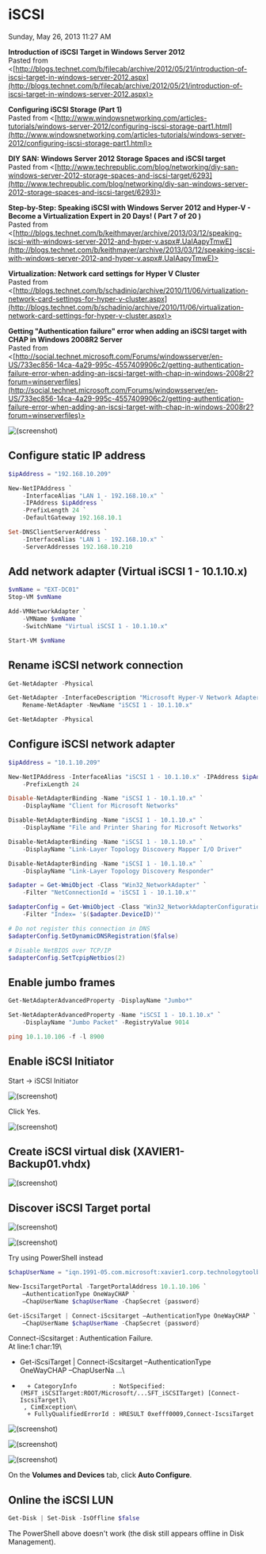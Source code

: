 ﻿# iSCSI

Sunday, May 26, 2013
11:27 AM

**Introduction of iSCSI Target in Windows Server 2012**\
Pasted from <[http://blogs.technet.com/b/filecab/archive/2012/05/21/introduction-of-iscsi-target-in-windows-server-2012.aspx](http://blogs.technet.com/b/filecab/archive/2012/05/21/introduction-of-iscsi-target-in-windows-server-2012.aspx)>

**Configuring iSCSI Storage (Part 1)**\
Pasted from <[http://www.windowsnetworking.com/articles-tutorials/windows-server-2012/configuring-iscsi-storage-part1.html](http://www.windowsnetworking.com/articles-tutorials/windows-server-2012/configuring-iscsi-storage-part1.html)>

**DIY SAN: Windows Server 2012 Storage Spaces and iSCSI target**\
Pasted from <[http://www.techrepublic.com/blog/networking/diy-san-windows-server-2012-storage-spaces-and-iscsi-target/6293](http://www.techrepublic.com/blog/networking/diy-san-windows-server-2012-storage-spaces-and-iscsi-target/6293)>

**Step-by-Step: Speaking iSCSI with Windows Server 2012 and Hyper-V - Become a Virtualization Expert in 20 Days! ( Part 7 of 20 )**\
Pasted from <[http://blogs.technet.com/b/keithmayer/archive/2013/03/12/speaking-iscsi-with-windows-server-2012-and-hyper-v.aspx#.UaIAapyTmwE](http://blogs.technet.com/b/keithmayer/archive/2013/03/12/speaking-iscsi-with-windows-server-2012-and-hyper-v.aspx#.UaIAapyTmwE)>

**Virtualization: Network card settings for Hyper V Cluster**\
Pasted from <[http://blogs.technet.com/b/schadinio/archive/2010/11/06/virtualization-network-card-settings-for-hyper-v-cluster.aspx](http://blogs.technet.com/b/schadinio/archive/2010/11/06/virtualization-network-card-settings-for-hyper-v-cluster.aspx)>

**Getting "Authentication failure" error when adding an iSCSI target with CHAP in Windows 2008R2 Server**\
Pasted from <[http://social.technet.microsoft.com/Forums/windowsserver/en-US/733ec856-14ca-4a29-995c-4557409906c2/getting-authentication-failure-error-when-adding-an-iscsi-target-with-chap-in-windows-2008r2?forum=winserverfiles](http://social.technet.microsoft.com/Forums/windowsserver/en-US/733ec856-14ca-4a29-995c-4557409906c2/getting-authentication-failure-error-when-adding-an-iscsi-target-with-chap-in-windows-2008r2?forum=winserverfiles)>

![(screenshot)](https://assets.technologytoolbox.com/screenshots/20/F99F4ABB3E6E77D0E4FE57E1111087EC4D656320.png)

## Configure static IP address

```PowerShell
$ipAddress = "192.168.10.209"

New-NetIPAddress `
    -InterfaceAlias "LAN 1 - 192.168.10.x" `
    -IPAddress $ipAddress `
    -PrefixLength 24 `
    -DefaultGateway 192.168.10.1

Set-DNSClientServerAddress `
    -InterfaceAlias "LAN 1 - 192.168.10.x" `
    -ServerAddresses 192.168.10.210
```

## Add network adapter (Virtual iSCSI 1 - 10.1.10.x)

```PowerShell
$vmName = "EXT-DC01"
Stop-VM $vmName

Add-VMNetworkAdapter `
    -VMName $vmName `
    -SwitchName "Virtual iSCSI 1 - 10.1.10.x"

Start-VM $vmName
```

## Rename iSCSI network connection

```PowerShell
Get-NetAdapter -Physical

Get-NetAdapter -InterfaceDescription "Microsoft Hyper-V Network Adapter #2" |
    Rename-NetAdapter -NewName "iSCSI 1 - 10.1.10.x"

Get-NetAdapter -Physical
```

## Configure iSCSI network adapter

```PowerShell
$ipAddress = "10.1.10.209"

New-NetIPAddress -InterfaceAlias "iSCSI 1 - 10.1.10.x" -IPAddress $ipAddress `
    -PrefixLength 24

Disable-NetAdapterBinding -Name "iSCSI 1 - 10.1.10.x" `
    -DisplayName "Client for Microsoft Networks"

Disable-NetAdapterBinding -Name "iSCSI 1 - 10.1.10.x" `
    -DisplayName "File and Printer Sharing for Microsoft Networks"

Disable-NetAdapterBinding -Name "iSCSI 1 - 10.1.10.x" `
    -DisplayName "Link-Layer Topology Discovery Mapper I/O Driver"

Disable-NetAdapterBinding -Name "iSCSI 1 - 10.1.10.x" `
    -DisplayName "Link-Layer Topology Discovery Responder"

$adapter = Get-WmiObject -Class "Win32_NetworkAdapter" `
    -Filter "NetConnectionId = 'iSCSI 1 - 10.1.10.x'"

$adapterConfig = Get-WmiObject -Class "Win32_NetworkAdapterConfiguration" `
    -Filter "Index= '$($adapter.DeviceID)'"

# Do not register this connection in DNS
$adapterConfig.SetDynamicDNSRegistration($false)

# Disable NetBIOS over TCP/IP
$adapterConfig.SetTcpipNetbios(2)
```

## Enable jumbo frames

```PowerShell
Get-NetAdapterAdvancedProperty -DisplayName "Jumbo*"

Set-NetAdapterAdvancedProperty -Name "iSCSI 1 - 10.1.10.x" `
    -DisplayName "Jumbo Packet" -RegistryValue 9014

ping 10.1.10.106 -f -l 8900
```

## Enable iSCSI Initiator

Start -> iSCSI Initiator

![(screenshot)](https://assets.technologytoolbox.com/screenshots/EB/4A53DA5A4340A8ABE5F2AF9FFAADA619B36BA5EB.png)

Click Yes.

![(screenshot)](https://assets.technologytoolbox.com/screenshots/9A/B54534041BE9EBB7BFFD0E55049BF636C6FC889A.png)

## Create iSCSI virtual disk (XAVIER1-Backup01.vhdx)

![(screenshot)](https://assets.technologytoolbox.com/screenshots/1B/777148954AF6A60422F00404E1E136A546AB501B.png)

## Discover iSCSI Target portal

![(screenshot)](https://assets.technologytoolbox.com/screenshots/72/8313A23CC5FB9E97557F1E272594355FF3E6B572.png)

![(screenshot)](https://assets.technologytoolbox.com/screenshots/2A/6213B3CD19D36E47382BF220A9022F68F9BB042A.png)

Try using PowerShell instead

```PowerShell
$chapUserName = "iqn.1991-05.com.microsoft:xavier1.corp.technologytoolbox.com"

New-IscsiTargetPortal -TargetPortalAddress 10.1.10.106 `
    –AuthenticationType OneWayCHAP `
    –ChapUserName $chapUserName -ChapSecret {password}

Get-iScsiTarget | Connect-iScsitarget –AuthenticationType OneWayCHAP `
    –ChapUserName $chapUserName -ChapSecret {password}
```

Connect-iScsitarget : Authentication Failure.\
At line:1 char:19\
+ Get-iScsiTarget | Connect-iScsitarget –AuthenticationType OneWayCHAP –ChapUserNa ...\
+ ~~~~~~~~~~~~~~~~~~~~~~~~~~~~~~~~~~~~~~~~~~~~~~~~~~~~~~~~~~~~~~~~~~~~~~~~~~~~~~~~\
    + CategoryInfo          : NotSpecified: (MSFT_iSCSITarget:ROOT/Microsoft/...SFT_iSCSITarget) [Connect-IscsiTarget]\
   , CimException\
    + FullyQualifiedErrorId : HRESULT 0xefff0009,Connect-IscsiTarget

![(screenshot)](https://assets.technologytoolbox.com/screenshots/FC/7798425A70F41A427A520AFCDB8F049B70374AFC.png)

![(screenshot)](https://assets.technologytoolbox.com/screenshots/5B/413419677D759BB760ED3DAF0AA09FB2DEC5EB5B.png)

![(screenshot)](https://assets.technologytoolbox.com/screenshots/81/F685A7642CD3846C0B3355A402323E3DBA073981.png)

On the **Volumes and Devices** tab, click **Auto Configure**.

## Online the iSCSI LUN

```PowerShell
Get-Disk | Set-Disk -IsOffline $false
```

The PowerShell above doesn't work (the disk still appears offline in Disk Management).
